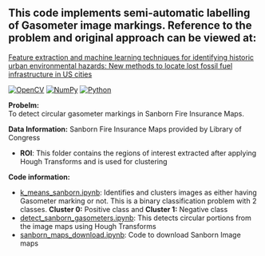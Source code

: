 

## This code implements semi-automatic labelling of Gasometer image markings. Reference to the problem and original approach can be viewed at:
[Feature extraction and machine learning techniques for identifying historic urban environmental hazards: New methods to locate lost fossil fuel infrastructure in US cities](https://journals.plos.org/plosone/article?id=10.1371/journal.pone.0255507)

[![OpenCV](https://img.shields.io/badge/opencv-%23white.svg?style=for-the-badge&logo=opencv&logoColor=white)](https://opencv.org/) [![NumPy](https://img.shields.io/badge/numpy-%23013243.svg?style=for-the-badge&logo=numpy&logoColor=white)](http://numpy.org) [![Python](https://img.shields.io/badge/python-3670A0?style=for-the-badge&logo=python&logoColor=ffdd54)](https://www.python.org/)  

**Probelm:**  
To detect circular gasometer markings in Sanborn Fire Insurance Maps.

**Data Information:**
Sanborn Fire Insurance Maps provided by Library of Congress  
- **ROI**: This folder contains the regions of interest extracted after applying Hough Transforms and is used for clustering

**Code information:**  
- [k_means_sanborn.ipynb](https://github.com/ashwin4ever/Computer-Vision/blob/main/Detecting_Circles/k_means_sanborn.ipynb): Identifies and clusters images as either having Gasometer marking or not. This is a binary classification problem with 2 classes. **Cluster 0:** Positive class and **Cluster 1:** Negative class 
- [detect_sanborn_gasometers.ipynb](https://github.com/ashwin4ever/Computer-Vision/blob/main/Detecting_Circles/detect_sanborn_gasometers.ipynb): This detects circular portions from the image maps using Hough Transforms 
- [sanborn_maps_download.ipynb](https://github.com/ashwin4ever/Computer-Vision/blob/main/Detecting_Circles/sanborn_maps_download.ipynb): Code to download Sanborn Image maps

